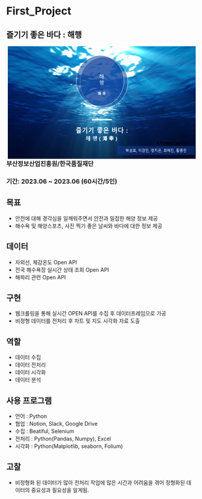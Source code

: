 # First_Project

<h2>즐기기 좋은 바다 : 해행</h2>

<p align="center">
<img src="https://github.com/seonghorang/seonghorang/blob/main/img/First_Project.png" width="500" height="300" style="float: right;">
</p>


### **부산정보산업진흥원/한국품질재단**
### **기간:** 2023.06 ~ 2023.06 (60시간/5인)

## 목표
- 안전에 대해 경각심을 일깨워주면서 안전과 밀접한 해양 정보 제공
- 해수욕 및 해양스포츠, 사진 찍기 좋은 날씨와 바다에 대한 정보 제공

## 데이터
- 자외선, 체감온도 Open API
- 전국 해수욕장 실시간 상태 조회 Open API
- 해파리 관련 Open API

## 구현
- 웹크롤링을 통해 실시간 OPEN API를 수집 후 데이터프레임으로 가공
- 비정형 데이터를 전처리 후 차트 및 지도 시각화 자료 도출

## 역할
- 데이터 수집
- 데이터 전처리
- 데이터 시각화
- 데이터 분석

## 사용 프로그램
- 언어 : Python
- 협업 : Notion, Slack, Google Drive
- 수집 : Beatiful, Selenium
- 전처리 : Python(Pandas, Numpy), Excel
- 시각화 : Python(Matplotlib, seaborn, Folium)

## 고찰
- 비정형화 된 데이터가 많아 전처리 작업에 많은 시간과 어려움을 겪어 정형화된 데이터의 중요성과 필요성을 알게됨.
